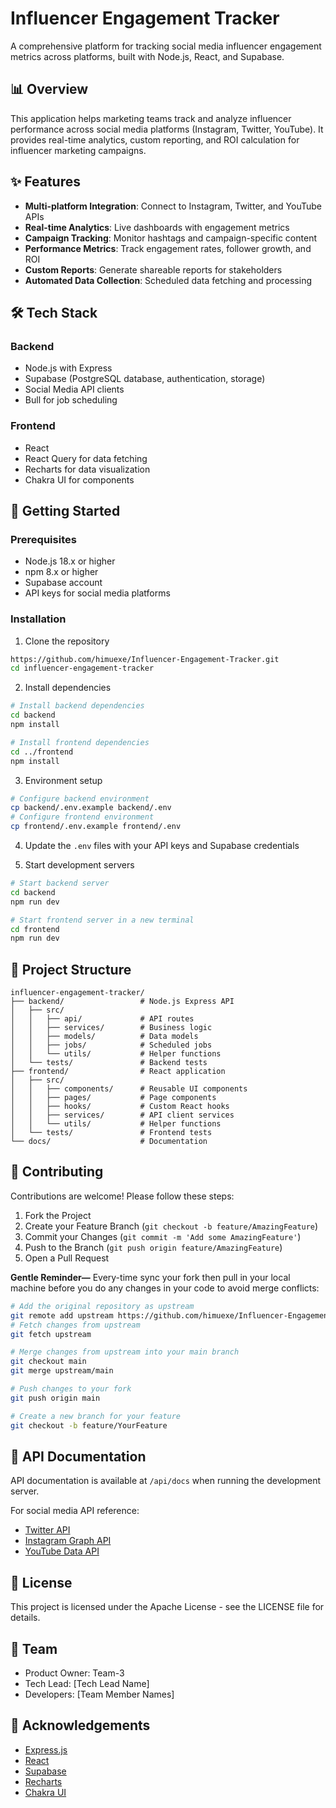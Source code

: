 # Influencer Engagement Tracker

A comprehensive platform for tracking social media influencer engagement metrics across platforms, built with Node.js, React, and Supabase.

## 📊 Overview

This application helps marketing teams track and analyze influencer performance across social media platforms (Instagram, Twitter, YouTube). It provides real-time analytics, custom reporting, and ROI calculation for influencer marketing campaigns.

## ✨ Features

- **Multi-platform Integration**: Connect to Instagram, Twitter, and YouTube APIs
- **Real-time Analytics**: Live dashboards with engagement metrics
- **Campaign Tracking**: Monitor hashtags and campaign-specific content
- **Performance Metrics**: Track engagement rates, follower growth, and ROI
- **Custom Reports**: Generate shareable reports for stakeholders
- **Automated Data Collection**: Scheduled data fetching and processing

## 🛠️ Tech Stack

### Backend
- Node.js with Express
- Supabase (PostgreSQL database, authentication, storage)
- Social Media API clients
- Bull for job scheduling

### Frontend
- React
- React Query for data fetching
- Recharts for data visualization
- Chakra UI for components

## 🚀 Getting Started

### Prerequisites

- Node.js 18.x or higher
- npm 8.x or higher
- Supabase account
- API keys for social media platforms

### Installation

1. Clone the repository
```bash
https://github.com/himuexe/Influencer-Engagement-Tracker.git
cd influencer-engagement-tracker
```

2. Install dependencies
```bash
# Install backend dependencies
cd backend
npm install

# Install frontend dependencies
cd ../frontend
npm install
```

3. Environment setup
```bash
# Configure backend environment
cp backend/.env.example backend/.env
# Configure frontend environment
cp frontend/.env.example frontend/.env
```

4. Update the `.env` files with your API keys and Supabase credentials

5. Start development servers
```bash
# Start backend server
cd backend
npm run dev

# Start frontend server in a new terminal
cd frontend
npm run dev
```

## 📝 Project Structure

```
influencer-engagement-tracker/
├── backend/                 # Node.js Express API
│   ├── src/
│   │   ├── api/             # API routes
│   │   ├── services/        # Business logic
│   │   ├── models/          # Data models
│   │   ├── jobs/            # Scheduled jobs
│   │   └── utils/           # Helper functions
│   └── tests/               # Backend tests
├── frontend/                # React application
│   ├── src/
│   │   ├── components/      # Reusable UI components
│   │   ├── pages/           # Page components
│   │   ├── hooks/           # Custom React hooks
│   │   ├── services/        # API client services
│   │   └── utils/           # Helper functions
│   └── tests/               # Frontend tests
└── docs/                    # Documentation
```

## 🤝 Contributing

Contributions are welcome! Please follow these steps:

1. Fork the Project
2. Create your Feature Branch (`git checkout -b feature/AmazingFeature`)
3. Commit your Changes (`git commit -m 'Add some AmazingFeature'`)
4. Push to the Branch (`git push origin feature/AmazingFeature`)
5. Open a Pull Request

**Gentle Reminder—**
Every-time sync your fork then pull in your local machine before you do any changes in your code to avoid merge conflicts:

```bash
# Add the original repository as upstream
git remote add upstream https://github.com/himuexe/Influencer-Engagement-Tracker.git
# Fetch changes from upstream
git fetch upstream

# Merge changes from upstream into your main branch
git checkout main
git merge upstream/main

# Push changes to your fork
git push origin main

# Create a new branch for your feature
git checkout -b feature/YourFeature
```

## 📄 API Documentation

API documentation is available at `/api/docs` when running the development server.

For social media API reference:
- [Twitter API](https://developer.twitter.com/en/docs)
- [Instagram Graph API](https://developers.facebook.com/docs/instagram-api/)
- [YouTube Data API](https://developers.google.com/youtube/v3)


## 📜 License

This project is licensed under the Apache License - see the LICENSE file for details.

## 👥 Team

- Product Owner: Team-3
- Tech Lead: [Tech Lead Name]
- Developers: [Team Member Names]

## 🙏 Acknowledgements

- [Express.js](https://expressjs.com/)
- [React](https://reactjs.org/)
- [Supabase](https://supabase.io/)
- [Recharts](https://recharts.org/)
- [Chakra UI](https://chakra-ui.com/)
